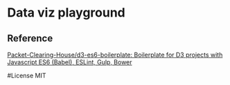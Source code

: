 # Data viz playground


## Reference
[Packet-Clearing-House/d3-es6-boilerplate: Boilerplate for D3 projects with Javascript ES6 (Babel), ESLint, Gulp, Bower](https://github.com/Packet-Clearing-House/d3-es6-boilerplate)

#License
MIT
